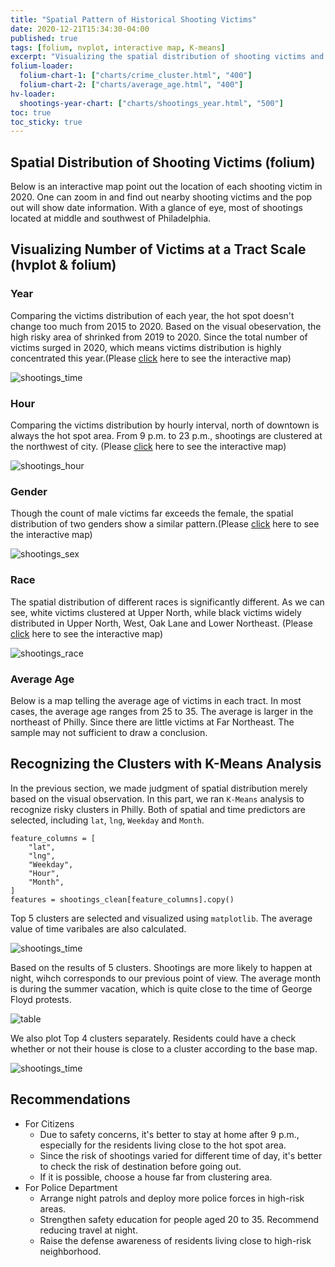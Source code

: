 ```yaml
---
title: "Spatial Pattern of Historical Shooting Victims"
date: 2020-12-21T15:34:30-04:00
published: true
tags: [folium, nvplot, interactive map, K-means]
excerpt: "Visualizing the spatial distribution of shooting victims and K-means clustering analysis"
folium-loader:
  folium-chart-1: ["charts/crime_cluster.html", "400"]
  folium-chart-2: ["charts/average_age.html", "400"]
hv-loader:
  shootings-year-chart: ["charts/shootings_year.html", "500"]
toc: true
toc_sticky: true
---
```


## Spatial Distribution of Shooting Victims (folium)
Below is an interactive map point out the location of each shooting victim in 2020. One can zoom in and find out nearby shooting victims and the pop out will show date information. With a glance of eye, most of shootings located at middle and southwest of Philadelphia. 

<div id="folium-chart-1"></div>

## Visualizing Number of Victims at a Tract Scale (hvplot & folium)
### Year
Comparing the victims distribution of each year, the hot spot doesn't change too much from 2015 to 2020. Based on the visual obeservation, the high risky area of shrinked from 2019 to 2020. Since the total number of victims surged in 2020, which means victims distribution is highly concentrated this year.(Please [click](https://htmlpreview.github.io/?https://github.com/ihcgnahz/shooting_victims/blob/master/charts/shootings_year.html) here to see the interactive map)

<div id="shootings-year-chart"></div>

![shootings_time](https://raw.githubusercontent.com/ihcgnahz/shooting_victims/master/charts/shootings_time.gif)

### Hour
Comparing the victims distribution by hourly interval, north of downtown is always the hot spot area. From 9 p.m. to 23 p.m., shootings are clustered at the northwest of city. (Please [click](https://htmlpreview.github.io/?https://github.com/ihcgnahz/shooting_victims/blob/master/charts/shootings_hour.html) here to see the interactive map)

![shootings_hour](https://raw.githubusercontent.com/ihcgnahz/shooting_victims/master/charts/shootings_hour.gif)

### Gender
Though the count of male victims far exceeds the female, the spatial distribution of two genders show a similar pattern.(Please [click](https://htmlpreview.github.io/?https://github.com/ihcgnahz/shooting_victims/blob/master/charts/shootings_sex.html) here to see the interactive map)

![shootings_sex](https://raw.githubusercontent.com/ihcgnahz/shooting_victims/master/charts/shootings_sex.gif)

### Race
The spatial distribution of different races is significantly different. As we can see, white victims clustered at Upper North, while black victims widely distributed in Upper North, West, Oak Lane and Lower Northeast. (Please [click](https://htmlpreview.github.io/?https://github.com/ihcgnahz/shooting_victims/blob/master/charts/shootings_race.html) here to see the interactive map)

![shootings_race](https://raw.githubusercontent.com/ihcgnahz/shooting_victims/master/charts/shootings_race.gif)

### Average Age
Below is a map telling the average age of victims in each tract. In most cases, the average age ranges from 25 to 35. The average is larger in the northeast of Philly. Since there are little victims at Far Northeast. The sample may not sufficient to draw a conclusion.

<div id="folium-chart-2"></div>

## Recognizing the Clusters with K-Means Analysis
In the previous section, we made judgment of spatial distribution merely based on the visual observation. In this part, we ran `K-Means` analysis to recognize risky clusters in Philly. Both of spatial and time predictors are selected, including `lat`, `lng`, `Weekday` and `Month`. 
```
feature_columns = [
    "lat",
    "lng",
    "Weekday",
    "Hour",
    "Month",
]
features = shootings_clean[feature_columns].copy() 

```
Top 5 clusters are selected and visualized using `matplotlib`. The average value of time varibales are also calculated.

![shootings_time](https://raw.githubusercontent.com/ihcgnahz/shooting_victims/master/charts/k-means.png)

Based on the results of 5 clusters. Shootings are more likely to happen at night, wihch corresponds to our previous point of view. The average month is during the summer vacation, which is quite close to the time of George Floyd protests.

![table](https://raw.githubusercontent.com/ihcgnahz/shooting_victims/master/charts/table.png)

We also plot Top 4 clusters separately. Residents could have a check whether or not their house is close to a cluster according to the base map.

![shootings_time](https://raw.githubusercontent.com/ihcgnahz/shooting_victims/master/charts/cluster.png)

## Recommendations
- For Citizens
  - Due to safety concerns, it's better to stay at home after 9 p.m., especially for the residents living close to the hot spot area.
  - Since the risk of shootings varied for different time of day, it's better to check the risk of destination before going out.
  - If it is possible, choose a house far from clustering area.
- For Police Department
  - Arrange night patrols and deploy more police forces in high-risk areas.
  - Strengthen safety education for people aged 20 to 35. Recommend reducing travel at night.
  - Raise the defense awareness of residents living close to high-risk neighborhood.
